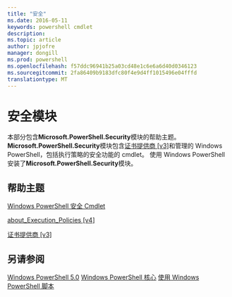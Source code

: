 ```yaml
---
title: "安全"
ms.date: 2016-05-11
keywords: powershell cmdlet
description: 
ms.topic: article
author: jpjofre
manager: dongill
ms.prod: powershell
ms.openlocfilehash: f57ddc96941b25a03cd48e1c6e6a6d40d0346123
ms.sourcegitcommit: 2fa86409b9183dfc80f4e9d4ff1015496e04fffd
translationtype: MT
---
```

# 安全模块
本部分包含**Microsoft.PowerShell.Security**模块的帮助主题。 **Microsoft.PowerShell.Security**模块包含[证书提供商 [v3]](https://technet.microsoft.com/en-us/library/3f743541-d0c6-4670-809a-b16fb01f7c4d)和管理的 Windows PowerShell，包括执行策略的安全功能的 cmdlet。 使用 Windows PowerShell 安装了**Microsoft.PowerShell.Security**模块。

## 帮助主题
[Windows PowerShell 安全 Cmdlet](http://go.microsoft.com/fwlink/?LinkID=245860)

[about_Execution_Policies [v4]](https://technet.microsoft.com/en-us/library/347708dc-1515-4d74-978b-8334603472e6)

[证书提供商 [v3]](https://technet.microsoft.com/en-us/library/3f743541-d0c6-4670-809a-b16fb01f7c4d)

## 另请参阅
[Windows PowerShell 5.0](../core-powershell/core-modules/Windows-PowerShell-5.0.md)
[Windows PowerShell 核心](https://technet.microsoft.com/en-us/library/4b75f1e4-f327-48f3-92ab-bf5435094d41)
[使用 Windows PowerShell 脚本](../getting-started/fundamental/Scripting-with-Windows-PowerShell.md)

